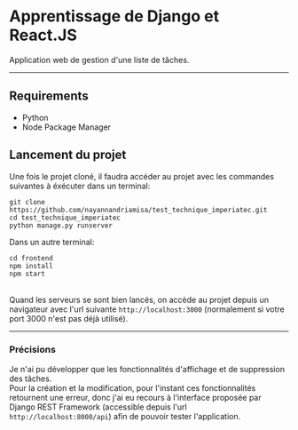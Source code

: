 # Apprentissage de Django et React.JS
Application web de gestion d'une liste de tâches.  
<hr>
    
## Requirements  
- Python
- Node Package Manager

## Lancement du projet
Une fois le projet cloné, il faudra accéder au projet avec les commandes suivantes à éxécuter dans un terminal: 
```
git clone https://github.com/nayannandriamisa/test_technique_imperiatec.git
cd test_technique_imperiatec
python manage.py runserver
```
Dans un autre terminal:
```
cd frontend
npm install
npm start
```
<br>
Quand les serveurs se sont bien lancés, on accède au projet depuis un navigateur avec l'url suivante <code>http://localhost:3000</code> (normalement si votre port 3000 n'est pas déjà utilisé).  
<hr>

### Précisions
Je n'ai pu développer que les fonctionnalités d'affichage et de suppression des tâches.  
Pour la création et la modification, pour l'instant ces fonctionnalités retournent une erreur, donc j'ai eu recours à l'interface proposée par Django REST Framework (accessible depuis l'url <code>http://localhost:8000/api</code>) afin de pouvoir tester l'application.  

